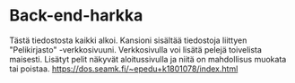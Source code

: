 # Back-end-harkka
Tästä tiedostosta kaikki alkoi.
Kansioni sisältää tiedostoja liittyen "Pelikirjasto" -verkkosivuuni.
Verkkosivulla voi lisätä pelejä toivelista maisesti. Lisätyt pelit näkyvät aloitussivulla ja niitä on mahdollisus muokata tai poistaa.
https://dos.seamk.fi/~epedu+k1801078/index.html